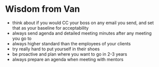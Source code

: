 # Wisdom from Van

- think about if you would CC your boss on any email you send, and set that as your baseline for acceptability
- always send agenda and detailed meeting minutes after any meeting you go to
- always higher standard than the employees of your clients
- try really hard to put yourself in their shoes
- be proactive and plan where you want to go in 2-3 years
- always prepare an agenda when meeting with mentors